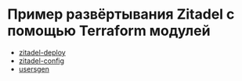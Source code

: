 
# Пример развёртывания Zitadel с помощью Terraform модулей

* [zitadel-deploy](../zitadel-deploy/README.md)
* [zitadel-config](../zitadel-config/README.md)
* [usersgen](../usersgen/README.md)
